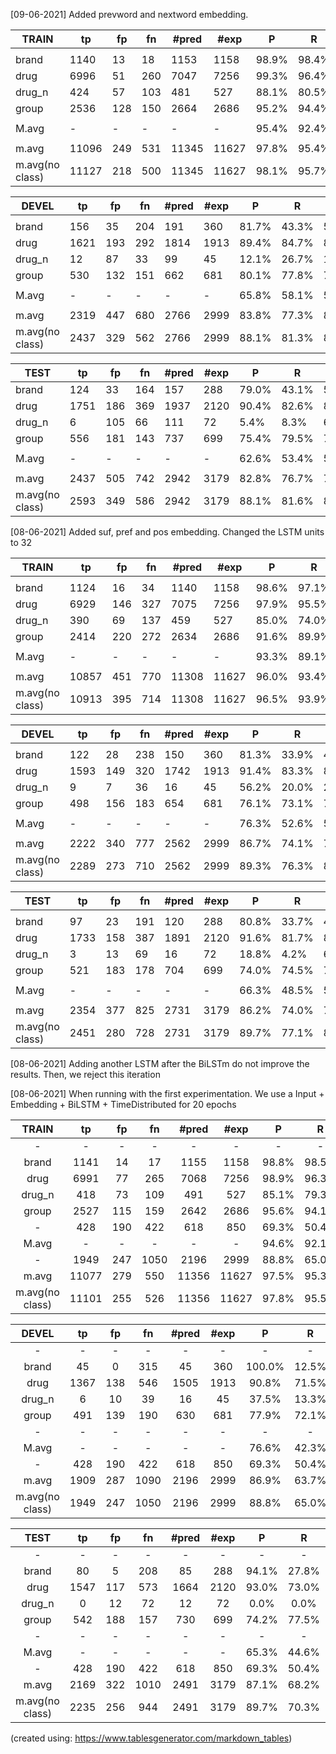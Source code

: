 [09-06-2021] Added prevword and nextword embedding.

| TRAIN           | tp    | fp  | fn  | #pred | #exp  | P     | R     | F1    |
|-----------------|-------|-----|-----|-------|-------|-------|-------|-------|
|                 |       |     |     |       |       |       |       |       |
| brand           | 1140  | 13  | 18  | 1153  | 1158  | 98.9% | 98.4% | 98.7% |
| drug            | 6996  | 51  | 260 | 7047  | 7256  | 99.3% | 96.4% | 97.8% |
| drug_n          | 424   | 57  | 103 | 481   | 527   | 88.1% | 80.5% | 84.1% |
| group           | 2536  | 128 | 150 | 2664  | 2686  | 95.2% | 94.4% | 94.8% |
|                 |       |     |     |       |       |       |       |       |
| M.avg           | -     | -   | -   | -     | -     | 95.4% | 92.4% | 93.9% |
|                 |       |     |     |       |       |       |       |       |
| m.avg           | 11096 | 249 | 531 | 11345 | 11627 | 97.8% | 95.4% | 96.6% |
| m.avg(no class) | 11127 | 218 | 500 | 11345 | 11627 | 98.1% | 95.7% | 96.9% |

| DEVEL           | tp   | fp  | fn  | #pred | #exp | P     | R     | F1    |
|-----------------|------|-----|-----|-------|------|-------|-------|-------|
|                 |      |     |     |       |      |       |       |       |
| brand           | 156  | 35  | 204 | 191   | 360  | 81.7% | 43.3% | 56.6% |
| drug            | 1621 | 193 | 292 | 1814  | 1913 | 89.4% | 84.7% | 87.0% |
| drug_n          | 12   | 87  | 33  | 99    | 45   | 12.1% | 26.7% | 16.7% |
| group           | 530  | 132 | 151 | 662   | 681  | 80.1% | 77.8% | 78.9% |
|                 |      |     |     |       |      |       |       |       |
| M.avg           | -    | -   | -   | -     | -    | 65.8% | 58.1% | 59.8% |
|                 |      |     |     |       |      |       |       |       |
| m.avg           | 2319 | 447 | 680 | 2766  | 2999 | 83.8% | 77.3% | 80.5% |
| m.avg(no class) | 2437 | 329 | 562 | 2766  | 2999 | 88.1% | 81.3% | 84.5% |

| TEST            | tp   | fp  | fn  | #pred | #exp | P     | R     | F1    |
|-----------------|------|-----|-----|-------|------|-------|-------|-------|
| brand           | 124  | 33  | 164 | 157   | 288  | 79.0% | 43.1% | 55.7% |
| drug            | 1751 | 186 | 369 | 1937  | 2120 | 90.4% | 82.6% | 86.3% |
| drug_n          | 6    | 105 | 66  | 111   | 72   | 5.4%  | 8.3%  | 6.6%  |
| group           | 556  | 181 | 143 | 737   | 699  | 75.4% | 79.5% | 77.4% |
|                 |      |     |     |       |      |       |       |       |
| M.avg           | -    | -   | -   | -     | -    | 62.6% | 53.4% | 56.5% |
|                 |      |     |     |       |      |       |       |       |
| m.avg           | 2437 | 505 | 742 | 2942  | 3179 | 82.8% | 76.7% | 79.6% |
| m.avg(no class) | 2593 | 349 | 586 | 2942  | 3179 | 88.1% | 81.6% | 84.7% |

[08-06-2021] Added suf, pref and pos embedding. Changed the LSTM units to 32

| TRAIN           | tp    | fp  | fn  | #pred | #exp  | P     | R     | F1    |
|-----------------|-------|-----|-----|-------|-------|-------|-------|-------|
|                 |       |     |     |       |       |       |       |       |
| brand           | 1124  | 16  | 34  | 1140  | 1158  | 98.6% | 97.1% | 97.8% |
| drug            | 6929  | 146 | 327 | 7075  | 7256  | 97.9% | 95.5% | 96.7% |
| drug_n          | 390   | 69  | 137 | 459   | 527   | 85.0% | 74.0% | 79.1% |
| group           | 2414  | 220 | 272 | 2634  | 2686  | 91.6% | 89.9% | 90.8% |
|                 |       |     |     |       |       |       |       |       |
| M.avg           | -     | -   | -   | -     | -     | 93.3% | 89.1% | 91.1% |
|                 |       |     |     |       |       |       |       |       |
| m.avg           | 10857 | 451 | 770 | 11308 | 11627 | 96.0% | 93.4% | 94.7% |
| m.avg(no class) | 10913 | 395 | 714 | 11308 | 11627 | 96.5% | 93.9% | 95.2% |

| DEVEL           | tp   | fp  | fn  | #pred | #exp | P     | R     | F1    |
|-----------------|------|-----|-----|-------|------|-------|-------|-------|
|                 |      |     |     |       |      |       |       |       |
| brand           | 122  | 28  | 238 | 150   | 360  | 81.3% | 33.9% | 47.8% |
| drug            | 1593 | 149 | 320 | 1742  | 1913 | 91.4% | 83.3% | 87.2% |
| drug_n          | 9    | 7   | 36  | 16    | 45   | 56.2% | 20.0% | 29.5% |
| group           | 498  | 156 | 183 | 654   | 681  | 76.1% | 73.1% | 74.6% |
|                 |      |     |     |       |      |       |       |       |
| M.avg           | -    | -   | -   | -     | -    | 76.3% | 52.6% | 59.8% |
|                 |      |     |     |       |      |       |       |       |
| m.avg           | 2222 | 340 | 777 | 2562  | 2999 | 86.7% | 74.1% | 79.9% |
| m.avg(no class) | 2289 | 273 | 710 | 2562  | 2999 | 89.3% | 76.3% | 82.3% |


| TEST            | tp   | fp  | fn  | #pred | #exp | P     | R     | F1    |
|-----------------|------|-----|-----|-------|------|-------|-------|-------|
|                 |      |     |     |       |      |       |       |       |
| brand           | 97   | 23  | 191 | 120   | 288  | 80.8% | 33.7% | 47.5% |
| drug            | 1733 | 158 | 387 | 1891  | 2120 | 91.6% | 81.7% | 86.4% |
| drug_n          | 3    | 13  | 69  | 16    | 72   | 18.8% | 4.2%  | 6.8%  |
| group           | 521  | 183 | 178 | 704   | 699  | 74.0% | 74.5% | 74.3% |
|                 |      |     |     |       |      |       |       |       |
| M.avg           | -    | -   | -   | -     | -    | 66.3% | 48.5% | 53.8% |
|                 |      |     |     |       |      |       |       |       |
| m.avg           | 2354 | 377 | 825 | 2731  | 3179 | 86.2% | 74.0% | 79.7% |
| m.avg(no class) | 2451 | 280 | 728 | 2731  | 3179 | 89.7% | 77.1% | 82.9% |

[08-06-2021] Adding another LSTM after the BiLSTm do not improve the results. Then, we reject this iteration

[08-06-2021] When running with the first experimentation. We use a Input + Embedding + BiLSTM + TimeDistributed for 20 epochs

|      TRAIN      	|   tp  	|  fp 	|  fn  	| #pred 	|  #exp 	|   P   	|   R   	|   F1  	|
|:---------------:	|:-----:	|:---:	|:----:	|:-----:	|:-----:	|:-----:	|:-----:	|:-----:	|
|        -        	|   -   	|  -  	|   -  	|   -   	|   -   	|   -   	|   -   	|   -   	|
|      brand      	|  1141 	|  14 	|  17  	|  1155 	|  1158 	| 98.8% 	| 98.5% 	| 98.7% 	|
|       drug      	|  6991 	|  77 	|  265 	|  7068 	|  7256 	| 98.9% 	| 96.3% 	| 97.6% 	|
|      drug_n     	|  418  	|  73 	|  109 	|  491  	|  527  	| 85.1% 	| 79.3% 	| 82.1% 	|
|      group      	|  2527 	| 115 	|  159 	|  2642 	|  2686 	| 95.6% 	| 94.1% 	| 94.9% 	|
|        -        	|  428  	| 190 	|  422 	|  618  	|  850  	| 69.3% 	| 50.4% 	| 58.3% 	|
|      M.avg      	|   -   	|  -  	|   -  	|   -   	|   -   	| 94.6% 	| 92.1% 	| 93.3% 	|
|        -        	|  1949 	| 247 	| 1050 	|  2196 	|  2999 	| 88.8% 	| 65.0% 	| 75.0% 	|
|      m.avg      	| 11077 	| 279 	|  550 	| 11356 	| 11627 	| 97.5% 	| 95.3% 	| 96.4% 	|
| m.avg(no class) 	| 11101 	| 255 	|  526 	| 11356 	| 11627 	| 97.8% 	| 95.5% 	| 96.6% 	|

|      DEVEL      	|  tp  	|  fp 	|  fn  	| #pred 	| #exp 	|    P   	|   R   	|   F1  	|
|:---------------:	|:----:	|:---:	|:----:	|:-----:	|:----:	|:------:	|:-----:	|:-----:	|
|        -        	|   -  	|  -  	|   -  	|   -   	|   -  	|    -   	|   -   	|   -   	|
|      brand      	|  45  	|  0  	|  315 	|   45  	|  360 	| 100.0% 	| 12.5% 	| 22.2% 	|
|       drug      	| 1367 	| 138 	|  546 	|  1505 	| 1913 	|  90.8% 	| 71.5% 	| 80.0% 	|
|      drug_n     	|   6  	|  10 	|  39  	|   16  	|  45  	|  37.5% 	| 13.3% 	| 19.7% 	|
|      group      	|  491 	| 139 	|  190 	|  630  	|  681 	|  77.9% 	| 72.1% 	| 74.9% 	|
|        -        	|   -  	|  -  	|   -  	|   -   	|   -  	|    -   	|   -   	|   -   	|
|      M.avg      	|   -  	|  -  	|   -  	|   -   	|   -  	|  76.6% 	| 42.3% 	| 49.2% 	|
|        -        	|  428 	| 190 	|  422 	|  618  	|  850 	|  69.3% 	| 50.4% 	| 58.3% 	|
|      m.avg      	| 1909 	| 287 	| 1090 	|  2196 	| 2999 	|  86.9% 	| 63.7% 	| 73.5% 	|
| m.avg(no class) 	| 1949 	| 247 	| 1050 	|  2196 	| 2999 	|  88.8% 	| 65.0% 	| 75.0% 	|

|       TEST      	|  tp  	|  fp 	|  fn  	| #pred 	| #exp 	|   P   	|   R   	|   F1  	|
|:---------------:	|:----:	|:---:	|:----:	|:-----:	|:----:	|:-----:	|:-----:	|:-----:	|
|        -        	|   -  	|  -  	|   -  	|   -   	|   -  	|   -   	|   -   	|   -   	|
|      brand      	|  80  	|  5  	|  208 	|   85  	|  288 	| 94.1% 	| 27.8% 	| 42.9% 	|
|       drug      	| 1547 	| 117 	|  573 	|  1664 	| 2120 	| 93.0% 	| 73.0% 	| 81.8% 	|
|      drug_n     	|   0  	|  12 	|  72  	|   12  	|  72  	|  0.0% 	|  0.0% 	|  0.0% 	|
|      group      	|  542 	| 188 	|  157 	|  730  	|  699 	| 74.2% 	| 77.5% 	| 75.9% 	|
|        -        	|   -  	|  -  	|   -  	|   -   	|   -  	|   -   	|   -   	|   -   	|
|      M.avg      	|   -  	|  -  	|   -  	|   -   	|   -  	| 65.3% 	| 44.6% 	| 50.1% 	|
|        -        	|  428 	| 190 	|  422 	|  618  	|  850 	| 69.3% 	| 50.4% 	| 58.3% 	|
|      m.avg      	| 2169 	| 322 	| 1010 	|  2491 	| 3179 	| 87.1% 	| 68.2% 	| 76.5% 	|
| m.avg(no class) 	| 2235 	| 256 	|  944 	|  2491 	| 3179 	| 89.7% 	| 70.3% 	| 78.8% 	|


(created using: https://www.tablesgenerator.com/markdown_tables)
